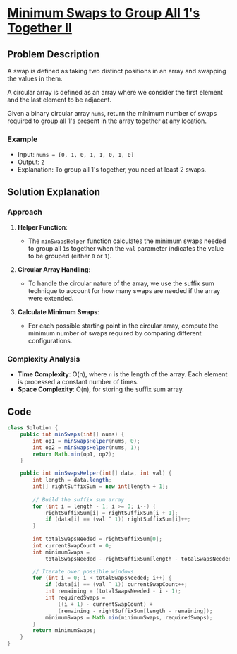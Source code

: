 # [Minimum Swaps to Group All 1's Together II](https://leetcode.com/problems/minimum-swaps-to-group-all-1s-together-ii/description/?envType=daily-question&envId=2024-08-02)

## Problem Description
A swap is defined as taking two distinct positions in an array and swapping the values in them.

A circular array is defined as an array where we consider the first element and the last element to be adjacent.

Given a binary circular array `nums`, return the minimum number of swaps required to group all 1's present in the array together at any location.

### Example
- Input: `nums = [0, 1, 0, 1, 1, 0, 1, 0]`
- Output: `2`
- Explanation: To group all 1's together, you need at least 2 swaps.

## Solution Explanation

### Approach
1. **Helper Function**:
   - The `minSwapsHelper` function calculates the minimum swaps needed to group all `1`s together when the `val` parameter indicates the value to be grouped (either `0` or `1`).

2. **Circular Array Handling**:
   - To handle the circular nature of the array, we use the suffix sum technique to account for how many swaps are needed if the array were extended.

3. **Calculate Minimum Swaps**:
   - For each possible starting point in the circular array, compute the minimum number of swaps required by comparing different configurations.

### Complexity Analysis
- **Time Complexity**: O(n), where `n` is the length of the array. Each element is processed a constant number of times.
- **Space Complexity**: O(n), for storing the suffix sum array.

## Code
```java
class Solution {
    public int minSwaps(int[] nums) {
        int op1 = minSwapsHelper(nums, 0); 
        int op2 = minSwapsHelper(nums, 1); 
        return Math.min(op1, op2);
    }

    public int minSwapsHelper(int[] data, int val) {
        int length = data.length;
        int[] rightSuffixSum = new int[length + 1];
        
        // Build the suffix sum array
        for (int i = length - 1; i >= 0; i--) {
            rightSuffixSum[i] = rightSuffixSum[i + 1];
            if (data[i] == (val ^ 1)) rightSuffixSum[i]++;
        }
        
        int totalSwapsNeeded = rightSuffixSum[0];
        int currentSwapCount = 0;
        int minimumSwaps =
            totalSwapsNeeded - rightSuffixSum[length - totalSwapsNeeded];

        // Iterate over possible windows
        for (int i = 0; i < totalSwapsNeeded; i++) {
            if (data[i] == (val ^ 1)) currentSwapCount++;
            int remaining = (totalSwapsNeeded - i - 1);
            int requiredSwaps =
                ((i + 1) - currentSwapCount) +
                (remaining - rightSuffixSum[length - remaining]);
            minimumSwaps = Math.min(minimumSwaps, requiredSwaps);
        }
        return minimumSwaps;
    }
}

